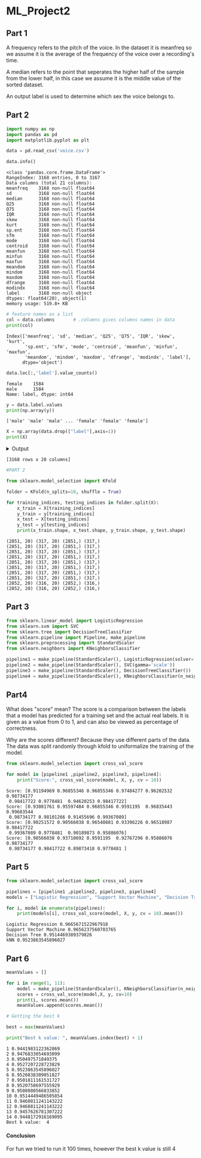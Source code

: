 # ML_Project2



## Part 1


A frequency refers to the pitch of the voice. In the dataset it is meanfreq so we assume it is the average of the frequency of the voice over a recording's time.

A median refers to the point that seperates the higher half of the sample from the lower half, in this case we assume it is the middle value of the sorted dataset.

An output label is used to determine which sex the voice belongs to.

## Part 2



```python
import numpy as np
import pandas as pd
import matplotlib.pyplot as plt

data = pd.read_csv('voice.csv')

data.info()
```

    <class 'pandas.core.frame.DataFrame'>
    RangeIndex: 3168 entries, 0 to 3167
    Data columns (total 21 columns):
    meanfreq    3168 non-null float64
    sd          3168 non-null float64
    median      3168 non-null float64
    Q25         3168 non-null float64
    Q75         3168 non-null float64
    IQR         3168 non-null float64
    skew        3168 non-null float64
    kurt        3168 non-null float64
    sp.ent      3168 non-null float64
    sfm         3168 non-null float64
    mode        3168 non-null float64
    centroid    3168 non-null float64
    meanfun     3168 non-null float64
    minfun      3168 non-null float64
    maxfun      3168 non-null float64
    meandom     3168 non-null float64
    mindom      3168 non-null float64
    maxdom      3168 non-null float64
    dfrange     3168 non-null float64
    modindx     3168 non-null float64
    label       3168 non-null object
    dtypes: float64(20), object(1)
    memory usage: 519.8+ KB
    


```python
# feature names as a list
col = data.columns       # .columns gives columns names in data 
print(col)
```

    Index(['meanfreq', 'sd', 'median', 'Q25', 'Q75', 'IQR', 'skew', 'kurt',
           'sp.ent', 'sfm', 'mode', 'centroid', 'meanfun', 'minfun', 'maxfun',
           'meandom', 'mindom', 'maxdom', 'dfrange', 'modindx', 'label'],
          dtype='object')
    


```python
data.loc[:,'label'].value_counts()
```




    female    1584
    male      1584
    Name: label, dtype: int64




```python
y = data.label.values
print(np.array(y))
```

    ['male' 'male' 'male' ... 'female' 'female' 'female']
    


```python
X = np.array(data.drop(["label"],axis=1))
print(X)
```
<details>
    <summary>Output</summary>

          meanfreq        sd    median       Q25       Q75       IQR       skew  \
    0     0.059781  0.064241  0.032027  0.015071  0.090193  0.075122  12.863462   
    1     0.066009  0.067310  0.040229  0.019414  0.092666  0.073252  22.423285   
    2     0.077316  0.083829  0.036718  0.008701  0.131908  0.123207  30.757155   
    3     0.151228  0.072111  0.158011  0.096582  0.207955  0.111374   1.232831   
    4     0.135120  0.079146  0.124656  0.078720  0.206045  0.127325   1.101174   
    5     0.132786  0.079557  0.119090  0.067958  0.209592  0.141634   1.932562   
    6     0.150762  0.074463  0.160106  0.092899  0.205718  0.112819   1.530643   
    7     0.160514  0.076767  0.144337  0.110532  0.231962  0.121430   1.397156   
    8     0.142239  0.078018  0.138587  0.088206  0.208587  0.120381   1.099746   
    9     0.134329  0.080350  0.121451  0.075580  0.201957  0.126377   1.190368   
    10    0.157021  0.071943  0.168160  0.101430  0.216740  0.115310   0.979442   
    11    0.138551  0.077054  0.127527  0.087314  0.202739  0.115426   1.626770   
    12    0.137343  0.080877  0.124263  0.083145  0.209227  0.126082   1.378728   
    13    0.181225  0.060042  0.190953  0.128839  0.229532  0.100693   1.369430   
    14    0.183115  0.066982  0.191233  0.129149  0.240152  0.111004   3.568104   
    15    0.174272  0.069411  0.190874  0.115602  0.228279  0.112677   4.485038   
    16    0.190846  0.065790  0.207951  0.132280  0.244357  0.112076   1.562304   
    17    0.171247  0.074872  0.152807  0.122391  0.243617  0.121227   3.207170   
    18    0.168346  0.074121  0.145618  0.115756  0.239824  0.124068   2.704335   
    19    0.173631  0.073352  0.153569  0.123680  0.244234  0.120554   2.804975   
    20    0.172754  0.076903  0.177736  0.120070  0.245368  0.125298   2.967765   
    21    0.181015  0.074369  0.169299  0.128673  0.254175  0.125502   2.587325   
    22    0.163536  0.072449  0.145543  0.113930  0.227449  0.113519   3.587650   
    23    0.170213  0.075105  0.146053  0.123989  0.250126  0.126137   2.816793   
    24    0.160422  0.076615  0.144824  0.120924  0.237244  0.116319   6.253208   
    25    0.164700  0.075362  0.147018  0.118698  0.240475  0.121777   4.208608   
    26    0.169579  0.075635  0.186468  0.116706  0.238549  0.121843   4.269923   
    27    0.169021  0.071778  0.143168  0.125801  0.248315  0.122515   3.079273   
    28    0.167340  0.072841  0.141739  0.122174  0.240000  0.117826   2.192126   
    29    0.180528  0.070867  0.142385  0.129541  0.252477  0.122936   2.799969   
    ...        ...       ...       ...       ...       ...       ...        ...   
    3138  0.114477  0.081973  0.090199  0.041095  0.199900  0.158806   1.103680   
    3139  0.112769  0.074424  0.094248  0.049183  0.183235  0.134052   0.945953   
    3140  0.126439  0.079412  0.127325  0.046889  0.198993  0.152103   1.452173   
    3141  0.117350  0.090035  0.109478  0.024017  0.203946  0.179929   2.610623   
    3142  0.104793  0.085201  0.077886  0.028388  0.186101  0.157712   2.419127   
    3143  0.127633  0.084931  0.158892  0.034531  0.201430  0.166899   1.591174   
    3144  0.091250  0.086956  0.048191  0.015193  0.179043  0.163851   3.089787   
    3145  0.082404  0.085136  0.035114  0.016920  0.152827  0.135906   2.570944   
    3146  0.124695  0.080989  0.131882  0.042033  0.197268  0.155234   1.970756   
    3147  0.131566  0.084354  0.131889  0.053093  0.196147  0.143055   2.243370   
    3148  0.108888  0.092021  0.070063  0.022520  0.201180  0.178660   2.235435   
    3149  0.090445  0.079045  0.059358  0.020893  0.167727  0.146834   2.187161   
    3150  0.137507  0.091521  0.161298  0.043547  0.221260  0.177713   1.119608   
    3151  0.113148  0.090335  0.084335  0.026622  0.198830  0.172207   2.258273   
    3152  0.149731  0.082852  0.180932  0.060212  0.219788  0.159576   1.240037   
    3153  0.189614  0.035933  0.194116  0.168434  0.205289  0.036855   2.724415   
    3154  0.200097  0.045533  0.203796  0.176581  0.232133  0.055552   1.160197   
    3155  0.178573  0.046679  0.164388  0.149309  0.204601  0.055293   3.066668   
    3156  0.201806  0.036057  0.201622  0.178165  0.227872  0.049707   1.585353   
    3157  0.203627  0.041529  0.204104  0.175661  0.239122  0.063461   1.462972   
    3158  0.183667  0.040607  0.182534  0.156480  0.207646  0.051166   2.054138   
    3159  0.168794  0.085842  0.188980  0.095558  0.240229  0.144671   1.462248   
    3160  0.151771  0.089147  0.185970  0.058159  0.230199  0.172040   1.227710   
    3161  0.170656  0.081237  0.184277  0.113012  0.239096  0.126084   1.378256   
    3162  0.146023  0.092525  0.183434  0.041747  0.224337  0.182590   1.384981   
    3163  0.131884  0.084734  0.153707  0.049285  0.201144  0.151859   1.762129   
    3164  0.116221  0.089221  0.076758  0.042718  0.204911  0.162193   0.693730   
    3165  0.142056  0.095798  0.183731  0.033424  0.224360  0.190936   1.876502   
    3166  0.143659  0.090628  0.184976  0.043508  0.219943  0.176435   1.591065   
    3167  0.165509  0.092884  0.183044  0.070072  0.250827  0.180756   1.705029   
    
                 kurt    sp.ent       sfm      mode  centroid   meanfun    minfun  \
    0      274.402906  0.893369  0.491918  0.000000  0.059781  0.084279  0.015702   
    1      634.613855  0.892193  0.513724  0.000000  0.066009  0.107937  0.015826   
    2     1024.927705  0.846389  0.478905  0.000000  0.077316  0.098706  0.015656   
    3        4.177296  0.963322  0.727232  0.083878  0.151228  0.088965  0.017798   
    4        4.333713  0.971955  0.783568  0.104261  0.135120  0.106398  0.016931   
    5        8.308895  0.963181  0.738307  0.112555  0.132786  0.110132  0.017112   
    6        5.987498  0.967573  0.762638  0.086197  0.150762  0.105945  0.026230   
    7        4.766611  0.959255  0.719858  0.128324  0.160514  0.093052  0.017758   
    8        4.070284  0.970723  0.770992  0.219103  0.142239  0.096729  0.017957   
    9        4.787310  0.975246  0.804505  0.011699  0.134329  0.105881  0.019300   
    10       3.974223  0.965249  0.733693  0.096358  0.157021  0.088894  0.022069   
    11       6.291365  0.966004  0.752042  0.012101  0.138551  0.104199  0.019139   
    12       5.008952  0.963514  0.736150  0.108434  0.137343  0.092644  0.016789   
    13       5.475600  0.937446  0.537080  0.219827  0.181225  0.131504  0.025000   
    14      35.384748  0.940333  0.571394  0.049987  0.183115  0.102799  0.020833   
    15      61.764908  0.950972  0.635199  0.050027  0.174272  0.102046  0.018328   
    16       7.834350  0.938546  0.538810  0.050129  0.190846  0.113323  0.017544   
    17      25.765565  0.936954  0.586420  0.059958  0.171247  0.079718  0.015671   
    18      18.484703  0.934523  0.559742  0.060033  0.168346  0.083484  0.015717   
    19      20.857543  0.930917  0.518269  0.060027  0.173631  0.090130  0.015702   
    20      20.078115  0.925539  0.523081  0.059953  0.172754  0.093574  0.015764   
    21      12.281432  0.915284  0.475317  0.059957  0.181015  0.098643  0.016145   
    22      28.653781  0.927015  0.542422  0.059941  0.163536  0.062542  0.015686   
    23      13.764582  0.913832  0.487966  0.059944  0.170213  0.077698  0.015702   
    24      85.491926  0.933030  0.567424  0.060078  0.160422  0.098944  0.016097   
    25      43.681885  0.940669  0.604020  0.059965  0.164700  0.082963  0.015640   
    26      45.895248  0.929498  0.543709  0.059966  0.169579  0.082451  0.016211   
    27      14.340299  0.902275  0.477746  0.128148  0.169021  0.130598  0.015842   
    28       8.152410  0.913763  0.539479  0.134783  0.167340  0.120052  0.016244   
    29      12.190361  0.853115  0.313426  0.133578  0.180528  0.126607  0.017039   
    ...           ...       ...       ...       ...       ...       ...       ...   
    3138     3.759184  0.954130  0.689347  0.009751  0.114477  0.189394  0.016343   
    3139     3.290904  0.965719  0.742464  0.199020  0.112769  0.169836  0.017917   
    3140     5.582106  0.971946  0.790175  0.214432  0.126439  0.179613  0.029575   
    3141    12.442898  0.953624  0.701434  0.004603  0.117350  0.178040  0.016512   
    3142    11.281968  0.956977  0.718462  0.008492  0.104793  0.183565  0.016444   
    3143     5.347645  0.949757  0.671247  0.182163  0.127633  0.178363  0.058182   
    3144    12.857558  0.930715  0.622816  0.011925  0.091250  0.170893  0.016178   
    3145     9.179264  0.921649  0.576089  0.014555  0.082404  0.183387  0.034043   
    3146     8.000504  0.958531  0.721682  0.197712  0.124695  0.182513  0.068966   
    3147    11.544740  0.968324  0.784108  0.195515  0.131566  0.191163  0.029144   
    3148     8.528681  0.947621  0.679795  0.011260  0.108888  0.160473  0.019512   
    3149     8.221164  0.942404  0.628992  0.011911  0.090445  0.182431  0.026622   
    3150     4.185207  0.967706  0.739008  0.008682  0.137507  0.190093  0.019116   
    3151     9.579337  0.957433  0.717683  0.018431  0.113148  0.187444  0.023495   
    3152     4.019385  0.949787  0.652936  0.000000  0.149731  0.183974  0.051948   
    3153    10.986864  0.871215  0.236684  0.195616  0.189614  0.163059  0.029685   
    3154     3.733815  0.919607  0.357144  0.176901  0.200097  0.168531  0.063241   
    3155    15.684088  0.891448  0.321169  0.153032  0.178573  0.155380  0.025478   
    3156     4.945634  0.884731  0.227903  0.176117  0.201806  0.191704  0.032720   
    3157     4.790370  0.903458  0.246953  0.208821  0.203627  0.146783  0.020566   
    3158     7.483019  0.898138  0.313925  0.177040  0.183667  0.149237  0.018648   
    3159     5.077956  0.956201  0.706861  0.184442  0.168794  0.182863  0.020699   
    3160     4.304354  0.962045  0.744590  0.230547  0.151771  0.201600  0.023426   
    3161     5.431663  0.950750  0.658558  0.161506  0.170656  0.198475  0.160000   
    3162     5.118927  0.948999  0.659825  0.215482  0.146023  0.195640  0.039506   
    3163     6.630383  0.962934  0.763182  0.200836  0.131884  0.182790  0.083770   
    3164     2.503954  0.960716  0.709570  0.013683  0.116221  0.188980  0.034409   
    3165     6.604509  0.946854  0.654196  0.008006  0.142056  0.209918  0.039506   
    3166     5.388298  0.950436  0.675470  0.212202  0.143659  0.172375  0.034483   
    3167     5.769115  0.938829  0.601529  0.267702  0.165509  0.185607  0.062257   
    
            maxfun   meandom    mindom    maxdom   dfrange   modindx  
    0     0.275862  0.007812  0.007812  0.007812  0.000000  0.000000  
    1     0.250000  0.009014  0.007812  0.054688  0.046875  0.052632  
    2     0.271186  0.007990  0.007812  0.015625  0.007812  0.046512  
    3     0.250000  0.201497  0.007812  0.562500  0.554688  0.247119  
    4     0.266667  0.712812  0.007812  5.484375  5.476562  0.208274  
    5     0.253968  0.298222  0.007812  2.726562  2.718750  0.125160  
    6     0.266667  0.479620  0.007812  5.312500  5.304688  0.123992  
    7     0.144144  0.301339  0.007812  0.539062  0.531250  0.283937  
    8     0.250000  0.336476  0.007812  2.164062  2.156250  0.148272  
    9     0.262295  0.340365  0.015625  4.695312  4.679688  0.089920  
    10    0.117647  0.460227  0.007812  2.812500  2.804688  0.200000  
    11    0.262295  0.246094  0.007812  2.718750  2.710938  0.132351  
    12    0.213333  0.481671  0.015625  5.015625  5.000000  0.088500  
    13    0.275862  1.277114  0.007812  2.804688  2.796875  0.416550  
    14    0.275862  1.245739  0.203125  6.742188  6.539062  0.139332  
    15    0.246154  1.621299  0.007812  7.000000  6.992188  0.209311  
    16    0.275862  1.434115  0.007812  6.320312  6.312500  0.254780  
    17    0.262295  0.106279  0.007812  0.570312  0.562500  0.138355  
    18    0.231884  0.146563  0.007812  3.125000  3.117188  0.059537  
    19    0.210526  0.193044  0.007812  2.820312  2.812500  0.068124  
    20    0.200000  0.235877  0.007812  0.718750  0.710938  0.235069  
    21    0.275862  0.209844  0.007812  3.695312  3.687500  0.059940  
    22    0.197531  0.059622  0.007812  0.445312  0.437500  0.091699  
    23    0.192771  0.101562  0.007812  0.562500  0.554688  0.161791  
    24    0.275862  0.206756  0.007812  3.953125  3.945312  0.073890  
    25    0.253968  0.143353  0.007812  1.062500  1.054688  0.125926  
    26    0.271186  0.148438  0.007812  3.609375  3.601562  0.050841  
    27    0.225352  0.335313  0.007812  0.710938  0.703125  0.397354  
    28    0.262295  0.298678  0.007812  0.679688  0.671875  0.384778  
    29    0.177778  0.234863  0.007812  0.507812  0.500000  0.329241  
    ...        ...       ...       ...       ...       ...       ...  
    3138  0.271186  0.566840  0.007812  4.273438  4.265625  0.183258  
    3139  0.262295  0.877604  0.007812  4.937500  4.929688  0.171708  
    3140  0.266667  0.614110  0.007812  4.914062  4.906250  0.090045  
    3141  0.271186  0.188721  0.007812  0.750000  0.742188  0.277759  
    3142  0.275862  0.297953  0.007812  0.859375  0.851562  0.370904  
    3143  0.271186  0.634014  0.015625  5.031250  5.015625  0.121246  
    3144  0.275862  0.767314  0.007812  5.289062  5.281250  0.187912  
    3145  0.275862  0.328962  0.007812  0.750000  0.742188  0.445053  
    3146  0.238806  0.293527  0.007812  0.851562  0.843750  0.396091  
    3147  0.275862  0.214725  0.007812  0.796875  0.789062  0.351645  
    3148  0.275862  0.497721  0.007812  2.945312  2.937500  0.236240  
    3149  0.258065  0.735453  0.007812  5.531250  5.523438  0.170489  
    3150  0.275862  0.354367  0.007812  3.117188  3.109375  0.096069  
    3151  0.262295  0.622489  0.007812  4.898438  4.890625  0.128717  
    3152  0.253968  1.361213  0.203125  6.031250  5.828125  0.365700  
    3153  0.258065  1.370192  0.164062  7.000000  6.835938  0.235948  
    3154  0.262295  0.718750  0.148438  7.000000  6.851562  0.092208  
    3155  0.253968  0.637921  0.148438  6.148438  6.000000  0.101291  
    3156  0.275862  0.593750  0.007812  5.921875  5.914062  0.124383  
    3157  0.262295  0.875558  0.171875  6.898438  6.726562  0.145534  
    3158  0.262295  0.550312  0.007812  3.421875  3.414062  0.166503  
    3159  0.271186  0.988281  0.007812  5.882812  5.875000  0.268617  
    3160  0.266667  0.766741  0.007812  4.007812  4.000000  0.192220  
    3161  0.253968  0.414062  0.007812  0.734375  0.726562  0.336918  
    3162  0.275862  0.533854  0.007812  2.992188  2.984375  0.258924  
    3163  0.262295  0.832899  0.007812  4.210938  4.203125  0.161929  
    3164  0.275862  0.909856  0.039062  3.679688  3.640625  0.277897  
    3165  0.275862  0.494271  0.007812  2.937500  2.929688  0.194759  
    3166  0.250000  0.791360  0.007812  3.593750  3.585938  0.311002  
    3167  0.271186  0.227022  0.007812  0.554688  0.546875  0.350000  
 
 </details>

    [3168 rows x 20 columns]



```python
#PART 2

from sklearn.model_selection import KFold

folder = KFold(n_splits=10, shuffle = True)

for training_indices, testing_indices in folder.split(X):
    x_train = X[training_indices]
    y_train = y[training_indices]
    x_test = X[testing_indices]
    y_test = y[testing_indices]
    print(x_train.shape, x_test.shape, y_train.shape, y_test.shape)
```

    (2851, 20) (317, 20) (2851,) (317,)
    (2851, 20) (317, 20) (2851,) (317,)
    (2851, 20) (317, 20) (2851,) (317,)
    (2851, 20) (317, 20) (2851,) (317,)
    (2851, 20) (317, 20) (2851,) (317,)
    (2851, 20) (317, 20) (2851,) (317,)
    (2851, 20) (317, 20) (2851,) (317,)
    (2851, 20) (317, 20) (2851,) (317,)
    (2852, 20) (316, 20) (2852,) (316,)
    (2852, 20) (316, 20) (2852,) (316,)
    

## Part 3


```python
from sklearn.linear_model import LogisticRegression
from sklearn.svm import SVC
from sklearn.tree import DecisionTreeClassifier
from sklearn.pipeline import Pipeline, make_pipeline
from sklearn.preprocessing import StandardScaler
from sklearn.neighbors import KNeighborsClassifier

pipeline1 = make_pipeline(StandardScaler(), LogisticRegression(solver='lbfgs', multi_class='multinomial'))
pipeline2 = make_pipeline(StandardScaler(), SVC(gamma='scale'))
pipeline3 = make_pipeline(StandardScaler(), DecisionTreeClassifier())
pipeline4 = make_pipeline(StandardScaler(), KNeighborsClassifier(n_neighbors=5))
```

## Part4

What does "score" mean?
The score is a comparison between the labels that a model has predicted for a training set and the actual real labels. It is given as a value from 0 to 1, and can also be viewed as percentage of correctness.

Why are the scores different?
Because they use different parts of the data. The data was split randomly through kfold to uniformalize the training of the model.


```python
from sklearn.model_selection import cross_val_score

for model in [pipeline1 ,pipeline2, pipeline3, pipeline4]:
    print("Score:", cross_val_score(model, X, y, cv = 10))
```

    Score: [0.91194969 0.96855346 0.96855346 0.97484277 0.96202532 0.98734177
     0.98417722 0.9778481  0.94620253 0.98417722]
    Score: [0.93081761 0.95597484 0.96855346 0.9591195  0.96835443 0.99683544
     0.98734177 0.98101266 0.91455696 0.99367089]
    Score: [0.90251572 0.90566038 0.96540881 0.93396226 0.96518987 0.98417722
     0.99367089 0.9778481  0.90189873 0.95886076]
    Score: [0.90566038 0.93710692 0.9591195  0.92767296 0.95886076 0.98734177
     0.98734177 0.98417722 0.89873418 0.9778481 ]
    

## Part 5


```python
from sklearn.model_selection import cross_val_score

pipelines = [pipeline1 ,pipeline2, pipeline3, pipeline4]
models = ["Logistic Regression", "Support Vector Machine", "Decision Tree", "kNN"]

for i, model in enumerate(pipelines):
    print(models[i], cross_val_score(model, X, y, cv = 10).mean())
```

    Logistic Regression 0.9665671522967918
    Support Vector Machine 0.9656237560703765
    Decision Tree 0.9514469389379826
    kNN 0.9523863545896027
    

## Part 6


```python
meanValues = []

for i in range(1, 11):
    model = make_pipeline(StandardScaler(), KNeighborsClassifier(n_neighbors=i))
    scores = cross_val_score(model,X, y, cv=10)    
    print(i, scores.mean())
    meanValues.append(scores.mean())

# Getting the best k

best = max(meanValues)

print("Best k value: ", meanValues.index(best) + 1)
```

    1 0.9441983122362869
    2 0.9476833054693099
    3 0.950497571849375
    4 0.9527207228723829
    5 0.9523863545896027
    6 0.9520838309051827
    7 0.9501811161531727
    8 0.9520758697555929
    9 0.9508080566833852
    10 0.9514449486505854
    11 0.9460811241143222
    12 0.9460811241143222
    13 0.9457626781307222
    14 0.9448172916169095
    Best k value:  4
    

#### Conclusion

For fun we tried to  run it 100 times, however the best k value is still 4 

